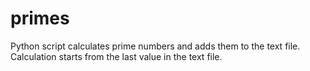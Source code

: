 # primes
Python script calculates prime numbers and adds them to the text file.
Calculation starts from the last value in the text file.
